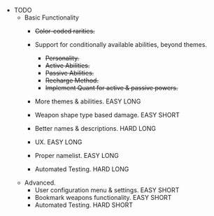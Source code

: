 - TODO
    - Basic Functionality
        - ~~Color-coded rarities.~~
        - Support for conditionally available abilities, beyond themes.
            - ~~Personality.~~
            - ~~Active Abilities.~~
            - ~~Passive Abilities.~~
            - ~~Recharge Method.~~
            - ~~Implement Quant for active & passive powers.~~

        - More themes & abilities.                      EASY LONG
        - Weapon shape type based damage.               EASY SHORT
        
        - Better names & descriptions.                  HARD LONG
        - UX.                                           EASY LONG
        - Proper namelist.                              EASY LONG
        - Automated Testing.                            HARD LONG
    - Advanced.
        - User configuration menu & settings.           EASY SHORT
        - Bookmark weapons functionality.               EASY SHORT
        - Automated Testing.                            HARD SHORT